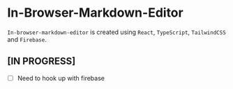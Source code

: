# In-Browser-Markdown-Editor
`In-browser-markdown-editor` is created using `React`, `TypeScript`, `TailwindCSS` and `Firebase`.
## [IN PROGRESS]
- [ ] Need to hook up with firebase
